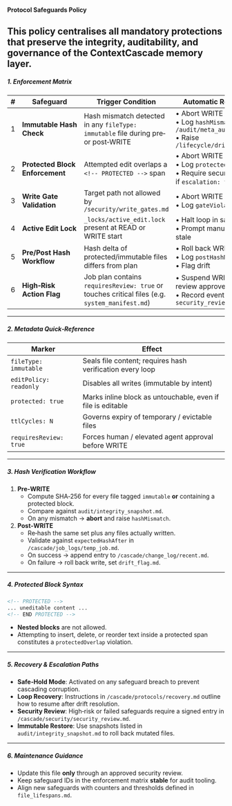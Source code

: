 <!-- @meta {
  "fileType": "permanent",
  "purpose": "Comprehensive enforcement rules for hash integrity, protected blocks, write-gates, and recovery triggers.",
  "editPolicy": "appendOrReplace",
  "routeScope": "global"
} -->
#### Protocol Safeguards Policy
This policy centralises **all mandatory protections** that preserve the integrity, auditability, and governance of the ContextCascade memory layer.
---
##### 1. Enforcement Matrix
| # | Safeguard | Trigger Condition | Automatic Response |
|---|-----------|------------------|--------------------|
| 1 | **Immutable Hash Check** | Hash mismatch detected in any `fileType: immutable` file during pre‑ or post‑WRITE | • Abort WRITE<br>• Log `hashMismatch` in `/audit/meta_audit.md`<br>• Raise `/lifecycle/drift_flag.md` |
| 2 | **Protected Block Enforcement** | Attempted edit overlaps a `<!-- PROTECTED -->` span | • Abort WRITE<br>• Log `protectedOverlap`<br>• Require security review if `escalation: true` |
| 3 | **Write Gate Validation** | Target path not allowed by `/security/write_gates.md` | • Abort WRITE<br>• Log `gateViolation` |
| 4 | **Active Edit Lock** | `_locks/active_edit.lock` present at READ or WRITE start | • Halt loop in safe‑hold<br>• Prompt manual unlock if stale |
| 5 | **Pre/Post Hash Workflow** | Hash delta of protected/immutable files differs from plan | • Roll back WRITE<br>• Log `postHashMismatch`<br>• Flag drift |
| 6 | **High‑Risk Action Flag** | Job plan contains `requiresReview: true` or touches critical files (e.g. `system_manifest.md`) | • Suspend WRITE until review approved<br>• Record event in `security_review.md` |
---
##### 2. Metadata Quick‑Reference
| Marker | Effect |
|--------|--------|
| `fileType: immutable` | Seals file content; requires hash verification every loop |
| `editPolicy: readonly` | Disables all writes (immutable by intent) |
| `protected: true` | Marks inline block as untouchable, even if file is editable |
| `ttlCycles: N` | Governs expiry of temporary / evictable files |
| `requiresReview: true` | Forces human / elevated agent approval before WRITE |
---
##### 3. Hash Verification Workflow
1. **Pre‑WRITE**
   - Compute SHA‑256 for every file tagged `immutable` **or** containing a protected block.
   - Compare against `audit/integrity_snapshot.md`.
   - On any mismatch → **abort** and raise `hashMismatch`.
2. **Post‑WRITE**
   - Re‑hash the same set plus any files actually written.
   - Validate against `expectedHashAfter` in `/cascade/job_logs/temp_job.md`.
   - On success → append entry to `/cascade/change_log/recent.md`.
   - On failure → roll back write, set `drift_flag.md`.
---
##### 4. Protected Block Syntax
```md
<!-- PROTECTED -->
... uneditable content ...
<!-- END PROTECTED -->
```
- **Nested blocks** are not allowed.
- Attempting to insert, delete, or reorder text inside a protected span constitutes a `protectedOverlap` violation.
---
##### 5. Recovery & Escalation Paths
- **Safe‑Hold Mode**: Activated on any safeguard breach to prevent cascading corruption.
- **Loop Recovery**: Instructions in `/cascade/protocols/recovery.md` outline how to resume after drift resolution.
- **Security Review**: High‑risk or failed safeguards require a signed entry in `/cascade/security/security_review.md`.
- **Immutable Restore**: Use snapshots listed in `audit/integrity_snapshot.md` to roll back mutated files.
---
##### 6. Maintenance Guidance
- Update this file **only** through an approved security review.
- Keep safeguard IDs in the enforcement matrix **stable** for audit tooling.
- Align new safeguards with counters and thresholds defined in `file_lifespans.md`.
